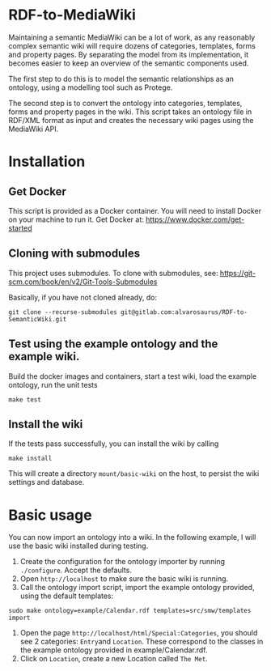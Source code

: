 
# RDF-to-MediaWiki
Maintaining a semantic MediaWiki can be a lot of work, as any reasonably complex semantic wiki will require dozens of categories, templates, forms and property pages.
By separating the model from its implementation, it becomes easier to keep an overview of the semantic components used.

The first step to do this is to model the semantic relationships as an ontology, using a modelling tool such as Protege.

The second step is to convert the ontology into categories, templates, forms and property pages in the wiki. This script takes an ontology file in RDF/XML format as input and creates the necessary wiki pages using the MediaWiki API.

# Installation
## Get Docker
This script is provided as a Docker container. You will need to install Docker on your machine to run it. Get Docker at: https://www.docker.com/get-started

## Cloning with submodules
This project uses submodules. To clone with submodules, see: https://git-scm.com/book/en/v2/Git-Tools-Submodules

Basically, if you have not cloned already, do:
```
git clone --recurse-submodules git@gitlab.com:alvarosaurus/RDF-to-SemanticWiki.git
```

## Test using the example ontology and the example wiki.
Build the docker images and containers, start a test wiki, load the example ontology, run the unit tests
```
make test
```

## Install the wiki
If the tests pass successfully, you can install the wiki by calling
```
make install
```
This will create a directory `mount/basic-wiki` on the host, to persist the wiki settings and database.

# Basic usage
You can now import an ontology into a wiki. In the following example, I will use the basic wiki installed during testing.

1. Create the configuration for the ontology importer by running ```./configure```. Accept the defaults.
2. Open `http://localhost` to make sure the basic wiki is running.
3. Call the ontology import script, import the example ontology provided, using the default templates:
```
sudo make ontology=example/Calendar.rdf templates=src/smw/templates import
```

1. Open the page `http://localhost/html/Special:Categories`, you should see 2 categories: `Entry`and `Location`.
These correspond to the classes in the example ontology provided in example/Calendar.rdf.
2. Click on `Location`, create a new Location called `The Met`.

